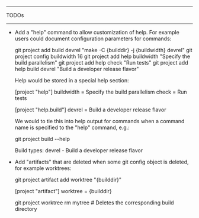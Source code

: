 ******
TODOs
******

* Add a "help" command to allow customization of help.  For example users could
  document configuration parameters for commands:

    git project add build devrel "make -C {builddir} -j {buildwidth} devrel"
    git project config buildwidth 16
    git project add help buildwidth "Specify the build parallelism"
    git project add help check "Run tests"
    git project add help build devrel "Build a developer release flavor"

  Help would be stored in a special help section:

    [project "help"]
    buildwidth = Specify the build parallelism
    check = Run tests

    [project "help.build"]
    devrel = Build a developer release flavor

  We would to tie this into help output for commands when a command name is
  specified to the "help" command, e.g.:

    git project build --help
    <main help text>

    Build types:
    devrel - Build a developer release flavor

* Add "artifacts" that are deleted when some git config object is deleted, for
  example worktrees:

    git project artifact add worktree "{builddir}"

    [project "artifact"]
    worktree = {builddir}

    git project worktree rm mytree  # Deletes the corresponding build directory
